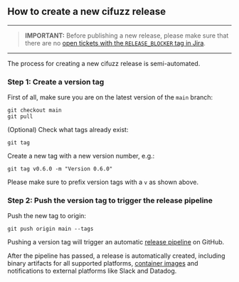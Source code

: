 ## How to create a new cifuzz release

---

> **IMPORTANT:** Before publishing a new release, please make sure that there
> are no [open tickets with the `RELEASE_BLOCKER` tag in
> Jira](https://code-intelligence.atlassian.net/issues/?jql=labels%20%3D%20%22RELEASE_BLOCKER%22).

---

The process for creating a new cifuzz release is semi-automated.

### Step 1: Create a version tag

First of all, make sure you are on the latest version of the `main` branch:

    git checkout main
    git pull

(Optional) Check what tags already exist:

    git tag

Create a new tag with a new version number, e.g.:

    git tag v0.6.0 -m "Version 0.6.0"

Please make sure to prefix version tags with a `v` as shown above.

### Step 2: Push the version tag to trigger the release pipeline

Push the new tag to origin:

    git push origin main --tags

Pushing a version tag will trigger an automatic [release
pipeline](https://github.com/CodeIntelligenceTesting/cifuzz/actions/workflows/pipeline_release.yml)
on GitHub.

After the pipeline has passed, a release is automatically created,
including binary artifacts for all supported platforms,
[container images](https://github.com/CodeIntelligenceTesting/cifuzz/pkgs/container/cifuzz)
and notifications to external platforms like Slack and Datadog.
